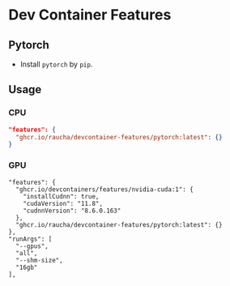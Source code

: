 # Dev Container Features

## Pytorch

- Install `pytorch` by `pip`.

## Usage

### CPU
```json
"features": {
  "ghcr.io/raucha/devcontainer-features/pytorch:latest": {}
}
```

### GPU
```
"features": {
  "ghcr.io/devcontainers/features/nvidia-cuda:1": {
    "installCudnn": true,
    "cudaVersion": "11.8",
    "cudnnVersion": "8.6.0.163"
  },
  "ghcr.io/raucha/devcontainer-features/pytorch:latest": {}
},
"runArgs": [
  "--gpus",
  "all",
  "--shm-size",
  "16gb"
],
```
